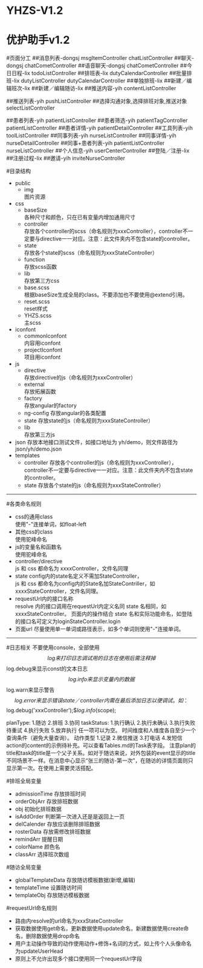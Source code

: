 # YHZS-V1.2
优护助手v1.2
======
#页面分工
##消息列表-dongsj
msgItemController
chatListController
##聊天-dongsj
chatCometController
##语音聊天-dongsj
chatCometController
##今日日程-lix
todoListController
##排班表-lix
dutyCalendarController
##批量排班-lix
dutyListController
dutyCalendarController
##单独排班-lix
##新建／编辑班次-lix
##新建／编辑随访-lix
##推送内容-yih
contentListController



##推送列表-yih
pushListController
##选择沟通对象,选择排班对象,推送对象
selectListController


##患者列表-yih
patientListController
##患者筛选-yih
patientTagController  
patientListController
##患者详情-yih
patientDetailController
##工具列表-yih
toolListController
##同事列表-yih
nurseListController
##同事详情-yih
nurseDetailController
##同事+患者列表-yih
patientListController
nurseListController
##个人信息-yih
userCenterController
##登陆／注册-lix
##注册过程-lix
##邀请-yih
inviteNurseController


#目录结构
* public
    * img  
    图片资源
* css
    * baseSize  
    各种尺寸和颜色，只在已有变量内增加通用尺寸
    * controller      
    存放各个controller的scss（命名规则为xxxController），controller不一定要与directive一一对应。注意：此文件夹内不包含state的controller。
    * state    
    存放各个state的scss（命名规则为xxxStateController）
    * function      
    存放scss函数
    * lib    
    存放第三方css   
    * base.scss    
    根据baseSize生成全局的class。不要添加也不要使用@extend引用。
    * reset.scss  
    reset样式
    * YHZS.scss  
    主scss
* iconfont
    * commonIconfont   
     内容用iconfont
    * projectIconfont    
    项目用iconfont
* js
    * directive  
存放directive的js（命名规则为xxxController）
    * external   
    存放拓展函数
    * factory  
    存放angular的factory
    * ng-config
 存放angular的各类配置
    * state
    存放state的js（命名规则为xxxStateController）
    * lib    
    存放第三方js
* json
  存放本地接口测试文件，如接口地址为 yh/demo，则文件路径为json/yh/demo.json
* templates
    * controller
    存放各个controller的js（命名规则为xxxController），controller不一定要与directive一一对应。注意：此文件夹内不包含state的controller。
    * state
    存放各个state的js（命名规则为xxxStateController）

---
#各类命名规则
 * css的通用class  
    使用"-"连接单词，如float-left
 * 其他css的class  
    使用驼峰命名
 * js的变量名和函数名  
    使用驼峰命名
 * controller/directive   
    js 和 css 都命名为 xxxxController，文件名同理
 * state
    config内的state名定义不需加StateController，   
    js 和 css 都命名为config内的State名加StateContriller，如xxxxStateController，文件名同理。
 * requestUrl内的接口名称   
    resolve 内的接口调用在requestUrl内定义名同 state 名相同，如xxxxStateController。
    页面内的操作结合 state 名和实际功能命名，如登陆的接口名可定义为loginStateController.login
 * 页面url
    尽量使用单一单词或路径表示，如多个单词则使用"-"连接单词。
   
---
#日志相关
不要使用console，全部使用$$log来打印日志  
调试用的日志在使用后需注释掉  
$$log.debug来显示const的文本日志  
$$log.info来显示变量内的数据  
$$log.warn来显示警告  
$$log.error来显示错误  
state／controller内需在最后添加日志以便调试，如：$$log.debug('xxxController');$$log.info($scope);  

planType: 1.随访 2.排班 3.协同
taskStatus: 1.执行确认 2.执行未确认 3.执行失败待重试 4.执行失败 5.放弃执行
任一项可以为空。
时间维度和人维度各自至少一个查询条件（避免大量查询）。
动作类型 1.记录 2.微信推送 3.打电话 4.发短信
action的content的示例待补充。可以查看Tables.md的Task表字段。
注意plan的title和task的title是一个父子关系。如对于随访来说，对外包装的event显示的title不同场景不一样。在消息中心显示“张三的随访-第一次”，在随访的详情页面则只显示第一次。在使用上需要灵活搭配。

#排班全局变量
 * admissionTime 存放排班时间
 * orderObjArr 存放排班数据
 * obj 初始化排班数据
 * isAddOrder 判断第一次进入还是是返回上一页
 * delCalender 存放应该删除排班数据
 * rosterData 存放需修改排班数据
 * remindArr 提醒日期
 * colorName 颜色名
 * classArr 选择班次数组

#随访全局变量
 * globalTemplateData 存放随访模板数据(新增,编辑)
 * templateTime 设置随访时间
 * templateObj 存放随访模板数据
 
#requestUrl命名规则
 * 路由内resolve的url命名为xxxStateController
 * 获取数据使用get命名，更新数据使用update命名，新建数据使用create命名，删除数据使用drop命名
 * 用户主动操作导致的动作使用动作+修饰+名词的方式，如上传个人头像命名为updateUserHead
 * 原则上不允许出现多个接口使用同一个requestUrl字段
 